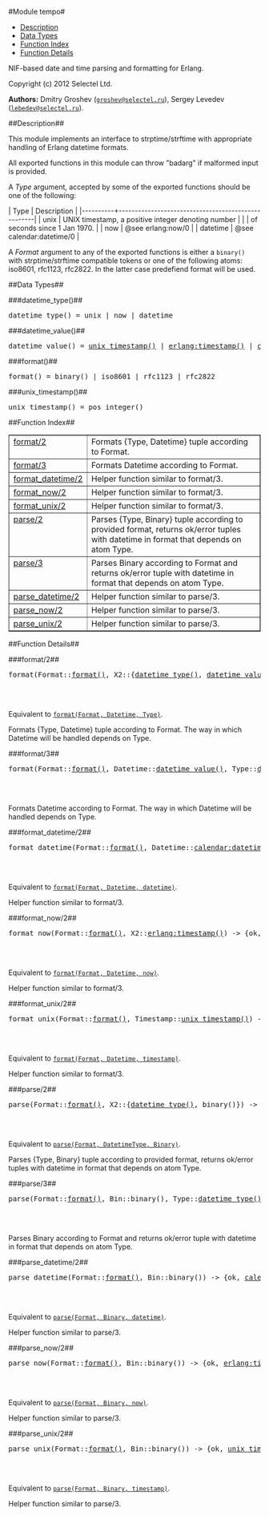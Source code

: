 

#Module tempo#
* [Description](#description)
* [Data Types](#types)
* [Function Index](#index)
* [Function Details](#functions)


NIF-based date and time parsing and formatting for Erlang.

Copyright (c) 2012 Selectel Ltd.


__Authors:__ Dmitry Groshev ([`groshev@selectel.ru`](mailto:groshev@selectel.ru)), Sergey Levedev ([`lebedev@selectel.ru`](mailto:lebedev@selectel.ru)).<a name="description"></a>

##Description##



This module implements an interface to strptime/strftime with
appropriate handling of Erlang datetime formats.



All exported functions in this module can throw "badarg" if
malformed input is provided.



A _Type_ argument, accepted by some of the exported functions
should be one of the following:



| Type     | Description                                        |
|----------+----------------------------------------------------|
| unix     | UNIX timestamp, a positive integer denoting number |
|          | of seconds since 1 Jan 1970.                       |
| now      | @see erlang:now/0                                  |
| datetime | @see calendar:datetime/0                           |

A _Format_ argument to any of the exported functions is
either a `binary()` with strptime/strftime compatible tokens or
one of the following atoms: iso8601, rfc1123, rfc2822. In the latter
case predefiend format will be used.
<a name="types"></a>

##Data Types##




###<a name="type-datetime_type">datetime_type()</a>##



<pre>datetime_type() = unix | now | datetime</pre>



###<a name="type-datetime_value">datetime_value()</a>##



<pre>datetime_value() = <a href="#type-unix_timestamp">unix_timestamp()</a> | <a href="erlang.md#type-timestamp">erlang:timestamp()</a> | <a href="calendar.md#type-datetime">calendar:datetime()</a></pre>



###<a name="type-format">format()</a>##



<pre>format() = binary() | iso8601 | rfc1123 | rfc2822</pre>



###<a name="type-unix_timestamp">unix_timestamp()</a>##



<pre>unix_timestamp() = pos_integer()</pre>
<a name="index"></a>

##Function Index##


<table width="100%" border="1" cellspacing="0" cellpadding="2" summary="function index"><tr><td valign="top"><a href="#format-2">format/2</a></td><td>Formats {Type, Datetime} tuple according to Format.</td></tr><tr><td valign="top"><a href="#format-3">format/3</a></td><td>Formats Datetime according to Format.</td></tr><tr><td valign="top"><a href="#format_datetime-2">format_datetime/2</a></td><td>Helper function similar to format/3.</td></tr><tr><td valign="top"><a href="#format_now-2">format_now/2</a></td><td>Helper function similar to format/3.</td></tr><tr><td valign="top"><a href="#format_unix-2">format_unix/2</a></td><td>Helper function similar to format/3.</td></tr><tr><td valign="top"><a href="#parse-2">parse/2</a></td><td>Parses {Type, Binary} tuple according to provided format, returns
ok/error tuples with datetime in format that depends on atom Type.</td></tr><tr><td valign="top"><a href="#parse-3">parse/3</a></td><td>Parses Binary according to Format and returns ok/error tuple with
datetime in format that depends on atom Type.</td></tr><tr><td valign="top"><a href="#parse_datetime-2">parse_datetime/2</a></td><td>Helper function similar to parse/3.</td></tr><tr><td valign="top"><a href="#parse_now-2">parse_now/2</a></td><td>Helper function similar to parse/3.</td></tr><tr><td valign="top"><a href="#parse_unix-2">parse_unix/2</a></td><td>Helper function similar to parse/3.</td></tr></table>


<a name="functions"></a>

##Function Details##

<a name="format-2"></a>

###format/2##


<pre>format(Format::<a href="#type-format">format()</a>, X2::{<a href="#type-datetime_type">datetime_type()</a>, <a href="#type-datetime_value">datetime_value()</a>}) -> {ok, binary()} | {error, invalid_time}</pre>
<br></br>


Equivalent to [`format(Format, Datetime, Type)`](#format-3).

Formats {Type, Datetime} tuple according to Format. The way in which
Datetime will be handled depends on Type.<a name="format-3"></a>

###format/3##


<pre>format(Format::<a href="#type-format">format()</a>, Datetime::<a href="#type-datetime_value">datetime_value()</a>, Type::<a href="#type-datetime_type">datetime_type()</a>) -> {ok, binary()} | {error, invalid_time}</pre>
<br></br>


Formats Datetime according to Format. The way in which
Datetime will be handled depends on Type.<a name="format_datetime-2"></a>

###format_datetime/2##


<pre>format_datetime(Format::<a href="#type-format">format()</a>, Datetime::<a href="calendar.md#type-datetime">calendar:datetime()</a>) -> {ok, binary()} | {error, invalid_time}</pre>
<br></br>


Equivalent to [`format(Format, Datetime, datetime)`](#format-3).

Helper function similar to format/3.<a name="format_now-2"></a>

###format_now/2##


<pre>format_now(Format::<a href="#type-format">format()</a>, X2::<a href="erlang.md#type-timestamp">erlang:timestamp()</a>) -> {ok, binary()} | {error, invalid_time}</pre>
<br></br>


Equivalent to [`format(Format, Datetime, now)`](#format-3).

Helper function similar to format/3.<a name="format_unix-2"></a>

###format_unix/2##


<pre>format_unix(Format::<a href="#type-format">format()</a>, Timestamp::<a href="#type-unix_timestamp">unix_timestamp()</a>) -> {ok, binary()} | {error, invalid_time}</pre>
<br></br>


Equivalent to [`format(Format, Datetime, timestamp)`](#format-3).

Helper function similar to format/3.<a name="parse-2"></a>

###parse/2##


<pre>parse(Format::<a href="#type-format">format()</a>, X2::{<a href="#type-datetime_type">datetime_type()</a>, binary()}) -> {ok, <a href="#type-datetime_value">datetime_value()</a>} | {error, format_mismatch}</pre>
<br></br>


Equivalent to [`parse(Format, DatetimeType, Binary)`](#parse-3).

Parses {Type, Binary} tuple according to provided format, returns
ok/error tuples with datetime in format that depends on atom Type.<a name="parse-3"></a>

###parse/3##


<pre>parse(Format::<a href="#type-format">format()</a>, Bin::binary(), Type::<a href="#type-datetime_type">datetime_type()</a>) -> {ok, <a href="#type-datetime_value">datetime_value()</a>} | {error, format_mismatch}</pre>
<br></br>


Parses Binary according to Format and returns ok/error tuple with
datetime in format that depends on atom Type.<a name="parse_datetime-2"></a>

###parse_datetime/2##


<pre>parse_datetime(Format::<a href="#type-format">format()</a>, Bin::binary()) -> {ok, <a href="calendar.md#type-datetime">calendar:datetime()</a>} | {error, format_mismatch}</pre>
<br></br>


Equivalent to [`parse(Format, Binary, datetime)`](#parse-3).

Helper function similar to parse/3.<a name="parse_now-2"></a>

###parse_now/2##


<pre>parse_now(Format::<a href="#type-format">format()</a>, Bin::binary()) -> {ok, <a href="erlang.md#type-timestamp">erlang:timestamp()</a>} | {error, format_mismatch}</pre>
<br></br>


Equivalent to [`parse(Format, Binary, now)`](#parse-3).

Helper function similar to parse/3.<a name="parse_unix-2"></a>

###parse_unix/2##


<pre>parse_unix(Format::<a href="#type-format">format()</a>, Bin::binary()) -> {ok, <a href="#type-unix_timestamp">unix_timestamp()</a>} | {error, format_mismatch}</pre>
<br></br>


Equivalent to [`parse(Format, Binary, timestamp)`](#parse-3).

Helper function similar to parse/3.